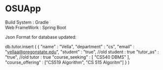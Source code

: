 # OSUApp

Build System  : Gradle  
Web FrameWork : Spring Boot  

Json Format for database updated:

db.tutor.insert (
   {
      "name" : "Vella",
      "department" : "cs",
      "email" : "vellaa@oregonstate.edu",
      "student" : "true", //old student : true
      "tutor_as" : "true", //old tutor : true
      "course_seeking" : [ "CS540 DBMS" ],
      "course_offering" : ["CS519 Algorithm", "CS 515 Algoritm"]
   }
)

